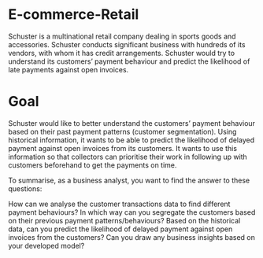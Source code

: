 # E-commerce-Retail
Schuster is a multinational retail company dealing in sports goods and accessories. Schuster conducts significant business with hundreds of its vendors, with whom it has credit arrangements. Schuster would try to understand its customers’ payment behaviour and predict the likelihood of late payments against open invoices.
# Goal 
Schuster would like to better understand the customers’ payment behaviour based on their past payment patterns (customer segmentation).
Using historical information, it wants to be able to predict the likelihood of delayed payment against open invoices from its customers.
It wants to use this information so that collectors can prioritise their work in following up with customers beforehand to get the payments on time.

To summarise, as a business analyst, you want to find the answer to these questions:

How can we analyse the customer transactions data to find different payment behaviours?
In which way can you segregate the customers based on their previous payment patterns/behaviours?
Based on the historical data, can you predict the likelihood of delayed payment against open invoices from the customers?
Can you draw any business insights based on your developed model?
